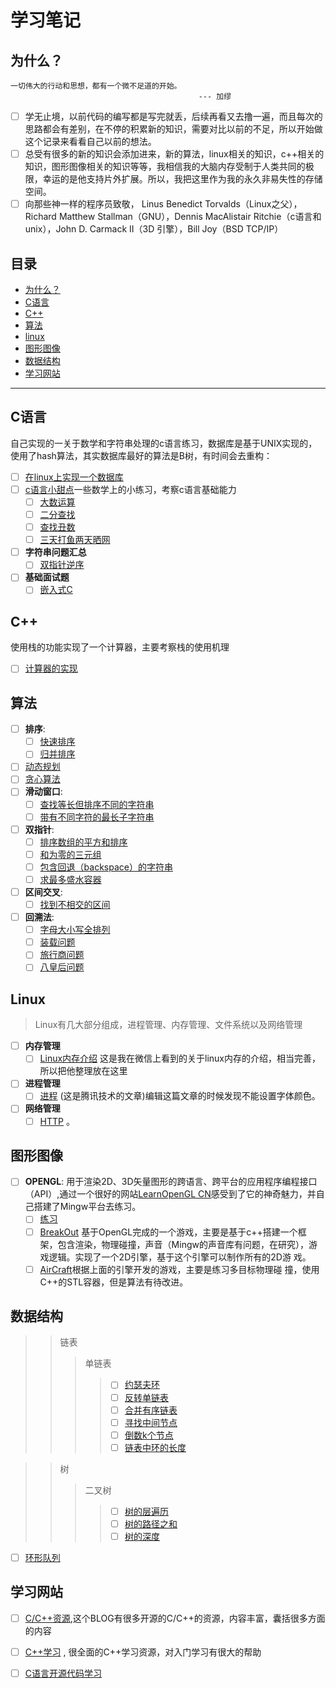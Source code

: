# 学习笔记

## 为什么？
```
一切伟大的行动和思想，都有一个微不足道的开始。
                                          --- 加缪
```
- [ ] 学无止境，以前代码的编写都是写完就丢，后续再看又去撸一遍，而且每次的思路都会有差别，在不停的积累新的知识，需要对比以前的不足，所以开始做这个记录来看看自己以前的想法。
- [ ] 总受有很多的新的知识会添加进来，新的算法，linux相关的知识，c++相关的知识，图形图像相关的知识等等，我相信我的大脑内存受制于人类共同的极         限，幸运的是他支持片外扩展。所以，我把这里作为我的永久非易失性的存储空间。
- [ ] 向那些神一样的程序员致敬， Linus Benedict           Torvalds（Linux之父），Richard Matthew Stallman（GNU），Dennis MacAlistair Ritchie（c语言和unix），John D. Carmack II（3D 引擎），Bill Joy（BSD TCP/IP）

## 目录
- [为什么？](#为什么？)
- [C语言](#C语言)
- [C++](#C++)
- [算法](#算法)
- [linux](#linux)
- [图形图像](#图形图像)
- [数据结构](#数据结构)
- [学习网站](#学习网站)

---
## C语言
自己实现的一关于数学和字符串处理的c语言练习，数据库是基于UNIX实现的，使用了hash算法，其实数据库最好的算法是B树，有时间会去重构：
- [ ] [在linux上实现一个数据库](https://github.com/ShireHong/unix_c_db) 
- [ ] [c语言小甜点](https://github.com/ShireHong/algorithm-note/tree/master/c)一些数学上的小练习，考察c语言基础能力
    - [ ] [大数运算](https://github.com/ShireHong/Doraemon/blob/master/c/bigint.c)
    - [ ] [二分查找](https://github.com/ShireHong/Doraemon/blob/master/c/binarysearch.c)
    - [ ] [查找丑数](https://github.com/ShireHong/Doraemon/blob/master/c/find_ugly_number.c)
    - [ ] [三天打鱼两天晒网](https://github.com/ShireHong/Doraemon/blob/master/c/count_fish_date.c)
    
- [ ] **字符串问题汇总**
    - [ ] [双指针逆序](https://github.com/ShireHong/algorithm-note/blob/master/string/str_reverse.c)
- [ ] **基础面试题**
    - [ ] [嵌入式C](https://github.com/ShireHong/Doraemon/blob/master/c/embedded_c/embedded_c.md)

## C++
使用栈的功能实现了一个计算器，主要考察栈的使用机理
- [ ] [计算器的实现](https://github.com/ShireHong/algorithm-note/tree/master/c%2B%2B/calculator)

## 算法
- [ ]  **排序**:
    - [ ] [快速排序](https://github.com/ShireHong/algorithm-note/tree/master/sort) 
    - [ ] [归并排序](https://github.com/ShireHong/algorithm-note/tree/master/sort)
- [ ] [动态规划](https://github.com/ShireHong/algorithm-note/tree/master/dp) 
- [ ] [贪心算法](https://github.com/ShireHong/algorithm-note/tree/master/greedy) 
- [ ] **滑动窗口**:
    - [ ] [查找等长但排序不同的字符串](https://github.com/ShireHong/Doraemon/blob/master/slide_window/find_same_string.c)
    - [ ] [带有不同字符的最长子字符串](https://github.com/ShireHong/Doraemon/blob/master/slide_window/k_different_string.c)
- [ ] **双指针**:
    - [ ] [排序数组的平方和排序](https://github.com/ShireHong/Doraemon/blob/master/two_pointers/square_sort_vector.c)
    - [ ] [和为零的三元组](https://github.com/ShireHong/Doraemon/blob/master/two_pointers/three_num_zero.c)
    - [ ] [包含回退（backspace）的字符串](https://github.com/ShireHong/Doraemon/blob/master/two_pointers/backspace_string.c)
    - [ ] [求最多盛水容器](https://github.com/ShireHong/Doraemon/blob/master/two_pointers/pool_max.c)
- [ ] **区间交叉**:
    - [ ] [找到不相交的区间](https://github.com/ShireHong/Doraemon/blob/master/overlap/remove_overlap.cpp)
- [ ] **回溯法**:
    - [ ] [字母大小写全排列](https://github.com/ShireHong/Doraemon/blob/master/subsets/case_letters_subsets.c)
    - [ ] [装载问题](https://github.com/ShireHong/Doraemon/blob/master/subsets/load.c)
    - [ ] [旅行商问题](https://github.com/ShireHong/Doraemon/blob/master/subsets/travel_seller.c)
    - [ ] [八皇后问题](https://github.com/ShireHong/Doraemon/blob/master/subsets/eight_queens.c)

## Linux
 > Linux有几大部分组成，进程管理、内存管理、文件系统以及网络管理
- [ ] **内存管理**
  - [ ] [Linux内存介绍](https://github.com/ShireHong/algorithm-note/blob/master/linux/mem/linux_mem.md) 这是我在微信上看到的关于linux内存的介绍，相当完善，所以把他整理放在这里
- [ ] **进程管理**
  - [ ] [进程](https://github.com/ShireHong/Doraemon/blob/master/linux/process/process.md) (这是腾讯技术的文章)编辑这篇文章的时候发现不能设置字体颜色。
- [ ] **网络管理**
  - [ ] [HTTP](https://github.com/ShireHong/Doraemon/blob/master/linux/network/http.md) 。

## 图形图像
- [ ] **OPENGL**:
  用于渲染2D、3D矢量图形的跨语言、跨平台的应用程序编程接口（API）,通过一个很好的网站[LearnOpenGL CN](https://learnopengl-cn.github.io/)感受到了它的神奇魅力，并自己搭建了Mingw平台去练习。
    - [ ] [练习](https://github.com/ShireHong/OpenGL/tree/master/OpenGL)
    - [ ] [BreakOut](https://github.com/ShireHong/OpenGL/tree/master/my_game/breakout) 基于OpenGL完成的一个游戏，主要是基于c++搭建一个框                     架，包含渲染，物理碰撞，声音（Mingw的声音库有问题，在研究），游戏逻辑。实现了一个2D引擎，基于这个引擎可以制作所有的2D游                     戏。
    - [ ] [AirCraft](https://github.com/ShireHong/OpenGL/tree/master/my_game/aircraft)根据上面的引擎开发的游戏，主要是练习多目标物理碰                       撞，使用C++的STL容器，但是算法有待改进。

 ## 数据结构
 >> 链表
 >>> 单链表
 >>>> - [ ] [约瑟夫环](https://github.com/ShireHong/algorithm-note/blob/master/%E6%95%B0%E6%8D%AE%E7%BB%93%E6%9E%84/%E9%93%BE%E8%A1%A8/Josephus_list.c)
 >>>> - [ ] [反转单链表](https://github.com/ShireHong/algorithm-note/blob/master/%E6%95%B0%E6%8D%AE%E7%BB%93%E6%9E%84/%E9%93%BE%E8%A1%A8/reverse_list.c)
 >>>> - [ ] [合并有序链表](https://github.com/ShireHong/algorithm-note/blob/master/%E6%95%B0%E6%8D%AE%E7%BB%93%E6%9E%84/%E9%93%BE%E8%A1%A8/merge_sort_list.c)
 >>>> - [ ] [寻找中间节点](https://github.com/ShireHong/algorithm-note/blob/master/%E6%95%B0%E6%8D%AE%E7%BB%93%E6%9E%84/%E9%93%BE%E8%A1%A8/find_mid_node_list.c)
 >>>> - [ ] [倒数k个节点](https://github.com/ShireHong/algorithm-note/blob/master/%E6%95%B0%E6%8D%AE%E7%BB%93%E6%9E%84/%E9%93%BE%E8%A1%A8/find_bottom_k_list.c)
 >>>> - [ ] [链表中环的长度](https://github.com/ShireHong/algorithm-note/blob/master/%E6%95%B0%E6%8D%AE%E7%BB%93%E6%9E%84/%E9%93%BE%E8%A1%A8/circle_length_list.c)

 >> 树
 >>> 二叉树
 >>>> - [ ] [树的层遍历](https://github.com/ShireHong/algorithm-note/blob/master/%E6%95%B0%E6%8D%AE%E7%BB%93%E6%9E%84/%E6%A0%91/tree_traversal.c)
 >>>> - [ ] [树的路径之和](https://github.com/ShireHong/Doraemon/blob/master/%E6%95%B0%E6%8D%AE%E7%BB%93%E6%9E%84/%E6%A0%91/tree_trace_sum.c)
 >>>> - [ ] [树的深度](https://github.com/ShireHong/Doraemon/blob/master/%E6%95%B0%E6%8D%AE%E7%BB%93%E6%9E%84/%E6%A0%91/tree_depth.c)

 - [ ] [环形队列](https://github.com/ShireHong/algorithm-note/tree/master/%E6%95%B0%E6%8D%AE%E7%BB%93%E6%9E%84/%E7%8E%AF%E5%BD%A2%E9%98%9F%E5%88%97)


## 学习网站
- [ ] [C/C++资源](https://ezlippi.com/blog/2014/12/c-open-project.html),这个BLOG有很多开源的C/C++的资源，内容丰富，囊括很多方面的内容
- [ ] [C++学习](https://github.com/Light-City/CPlusPlusThings) , 很全面的C++学习资源，对入门学习有很大的帮助
- [ ] [C语言开源代码学习](https://github.com/ShireHong/Doraemon/blob/master/c/open%20source%20c/open%20source.md)




